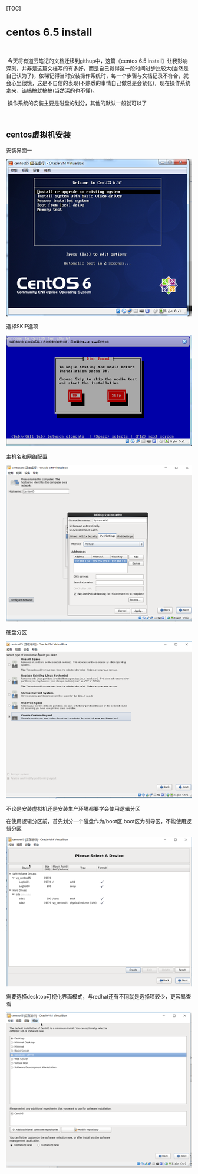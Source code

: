 [TOC]

# centos 6.5 install

​	

​	今天将有道云笔记的文档迁移到githup中，这篇《centos 6.5 install》让我影响深刻，并非是这篇文档写的有多好，而是自己觉得这一段时间进步比较大(当然是自己认为了)，依稀记得当时安装操作系统时，每一个步骤与文档记录不符合，就会心里很慌，这是不自信的表现(不熟悉的事情自己做总是会紧张)，现在操作系统拿来，该搞搞就搞搞(当然深的也不懂)。

​	操作系统的安装主要是磁盘的划分，其他的默认一般就可以了

​	



## centos虚拟机安装 

安装界面一

![img](../img_src/6afa5a74d15c4bc686c52936de3c82e2/clipboard.png)

选择SKIP选项

![img](../img_src/ce8b2b6ee1664c3883d80dc6233c2994/clipboard.png)

主机名和网络配置

![img](../img_src/4e8506e7b8b7429d87d2790a30524921/clipboard.png)

硬盘分区

![img](../img_src/970910752f4e4d94b1a0f38690eb6385/clipboard.png)

不论是安装虚拟机还是安装生产环境都要学会使用逻辑分区

在使用逻辑分区前，首先划分一个磁盘作为/boot区,boot区为引导区，不能使用逻辑分区

![img](../img_src/dcea02cc0f9741ecb47a175b662cbc56/clipboard.png)

需要选择desktop可视化界面模式，与redhat还有不同就是选择项较少，更容易查看

![img](../img_src/32df6ea30301421988791f6ac492f40c/clipboard.png)